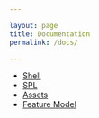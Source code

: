 ```yaml
---

layout: page
title: Documentation
permalink: /docs/

---
```


* [Shell](/docs/shell)
* [SPL](/docs/spl)
* [Assets](/docs/assets)
* [Feature Model](/docs/fm)
